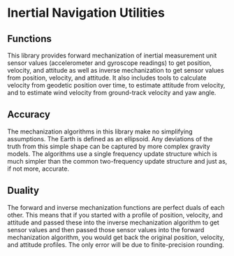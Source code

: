 # Inertial Navigation Utilities

Functions
---------
This library provides forward mechanization of inertial measurement unit sensor
values (accelerometer and gyroscope readings) to get position, velocity, and
attitude as well as inverse mechanization to get sensor values from position,
velocity, and attitude. It also includes tools to calculate velocity from
geodetic position over time, to estimate attitude from velocity, and to estimate
wind velocity from ground-track velocity and yaw angle.

Accuracy
--------
The mechanization algorithms in this library make no simplifying assumptions.
The Earth is defined as an ellipsoid. Any deviations of the truth from this
simple shape can be captured by more complex gravity models. The algorithms use
a single frequency update structure which is much simpler than the common
two-frequency update structure and just as, if not more, accurate.

Duality
-------
The forward and inverse mechanization functions are perfect duals of each other.
This means that if you started with a profile of position, velocity, and
attitude and passed these into the inverse mechanization algorithm to get sensor
values and then passed those sensor values into the forward mechanization
algorithm, you would get back the original position, velocity, and attitude
profiles. The only error will be due to finite-precision rounding.
